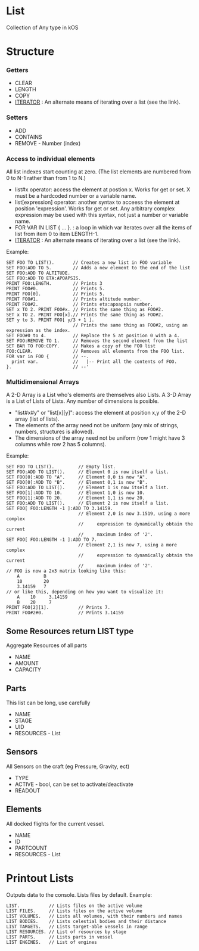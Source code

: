 ﻿# List

Collection of Any type in kOS

Structure
=========

### Getters
* CLEAR
* LENGTH
* COPY
* [ITERATOR](../iterator/index.html) : An alternate means of iterating over a list (see the link).


### Setters
* ADD
* CONTAINS
* REMOVE - Number (index)

### Access to individual elements
All list indexes start counting at zero.  (The list elements are numbered from 0 to N-1 rather than from 1 to N.)

* list#x operator: access the element at postion x.  Works for get or set.  X must be a hardcoded number or a variable name.
* list[expression] operator: another syntax to acceess the element at position 'expression'.  Works for get or set.  Any arbitrary complex expression may be used with this syntax, not just a number or variable name.
* FOR VAR IN LIST { ... }.  : a loop in which var iterates over all the items of list from item 0 to item LENGTH-1.
* [ITERATOR](../iterator/index.html) : An alternate means of iterating over a list (see the link).

Example:
    
    SET FOO TO LIST().       // Creates a new list in FOO variable
    SET FOO:ADD TO 5.        // Adds a new element to the end of the list
    SET FOO:ADD TO ALTITUDE. 
    SET FOO:ADD TO ETA:APOAPSIS. 
    PRINT FOO:LENGTH.        // Prints 3
    PRINT FOO#0.             // Prints 5.
    PRINT FOO[0].            // Prints 5.
    PRINT FOO#1.             // Prints altitude number.
    PRINT FOO#2.             // Prints eta:apoapsis number.
    SET x TO 2. PRINT FOO#x. // Prints the same thing as FOO#2.
    SET x TO 2. PRINT FOO[x].// Prints the same thing as FOO#2.
    SET y to 3. PRINT FOO[ y/3 + 1 ].
                             // Prints the same thing as FOO#2, using an expression as the index.
    SET FOO#0 to 4.          // Replace the 5 at position 0 with a 4.
    SET FOO:REMOVE TO 1.     // Removes the second element from the list
    SET BAR TO FOO:COPY.     // Makes a copy of the FOO list
    FOO:CLEAR.               // Removes all elements from the FOO list.
    FOR var in FOO {         // --.
      print var.             //   |-- Print all the contents of FOO.
    }.                       // --'

### Multidimensional Arrays
A 2-D Array is a List who's elements are themselves also Lists.  A 3-D Array is a List of Lists of Lists.  Any number of dimensions is posible.

* "list#x#y" or "list[x][y]": access the element at position x,y of the 2-D array (list of lists).
* The elements of the array need not be uniform (any mix of strings, numbers, structures is allowed).
* The dimensions of the array need not be uniform (row 1 might have 3 columns while row 2 has 5 columns).

Example:

    SET FOO TO LIST().         // Empty list.
    SET FOO:ADD TO LIST().     // Element 0 is now itself a list.
    SET FOO[0]:ADD TO "A".     // Element 0,0 is now "A".
    SET FOO[0]:ADD TO "B".     // Element 0,1 is now "B".
    SET FOO:ADD TO LIST().     // Element 1 is now itself a list.
    SET FOO[1]:ADD TO 10.      // Element 1,0 is now 10.
    SET FOO[1]:ADD TO 20.      // Element 1,1 is now 20.
    SET FOO:ADD TO LIST().     // Element 2 is now itself a list.
    SET FOO[ FOO:LENGTH -1 ]:ADD TO 3.14159.
                               // Element 2,0 is now 3.1519, using a more complex
                               //     expression to dynamically obtain the current
                               //     maximum index of '2'.
    SET FOO[ FOO:LENGTH -1 ]:ADD TO 7.
                               // Element 2,1 is now 7, using a more complex
                               //     expression to dynamically obtain the current
                               //     maximum index of '2'.
    // FOO is now a 2x3 matrix looking like this:
        A         B
        10        20
        3.14159   7
    // or like this, depending on how you want to visualize it:
        A    10     3.14159
        B    20     7
    PRINT FOO[2][1].           // Prints 7.
    PRINT FOO#2#0.             // Prints 3.14159

Some Resources return LIST type
------

Aggregate Resources of all parts

* NAME
* AMOUNT
* CAPACITY

Parts
------

This list can be long, use carefully 

* NAME
* STAGE
* UID 
* RESOURCES - List

Sensors
------

All Sensors on the craft (eg Pressure, Gravity, ect)

* TYPE
* ACTIVE - bool, can be set to activate/deactivate
* READOUT

Elements
------

All docked flights for the current vessel. 

* NAME
* ID
* PARTCOUNT
* RESOURCES - List

Printout Lists
======

Outputs data to the console. Lists files by default.
Example:

    LIST.           // Lists files on the active volume
    LIST FILES.     // Lists files on the active volume
    LIST VOLUMES.   // Lists all volumes, with their numbers and names
    LIST BODIES.    // Lists celestial bodies and their distance
    LIST TARGETS.   // Lists target-able vessels in range
    LIST RESOURCES. // List of resources by stage
    LIST PARTS.     // Lists parts in vessel
    LIST ENGINES.   // List of engines
